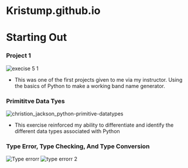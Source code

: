 # Kristump.github.io

# Starting Out
### Project 1
![execise 5 1](https://github.com/user-attachments/assets/3360346d-1c1b-4db1-b616-b6e22e7c52fc)

- This was one of the first projects given to me via my instructor. Using the basics of Python to make a working band name generator.


### Primititve Data Tyes
![christion_jackson_python-primitive-datatypes](https://github.com/user-attachments/assets/e38eaf48-4a6b-492e-a7ec-e45407469afa)

- This exercise reinforced my ability to differentiate and identify the different data types associated with Python

### Type Error, Type Checking, And Type Conversion
![Type errorr](https://github.com/user-attachments/assets/71a86a3c-f22f-4a0f-9588-4865af674f3d)
![type errorr 2](https://github.com/user-attachments/assets/9e50dc6d-1b30-49fd-a4f6-0ebd439d437c)


